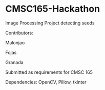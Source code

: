 # CMSC165-Hackathon
Image Processing Project detecting seeds

Contributors:

Malonjao

Fojas

Granada

Submitted as requirements for CMSC 165 

Dependencies:
OpenCV, Pillow, tkinter
